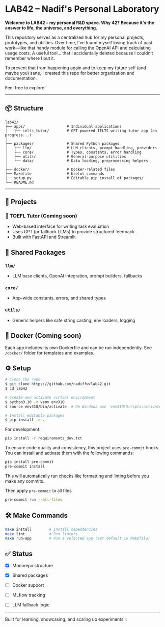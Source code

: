 # LAB42 – Nadif's Personal Laboratory

**Welcome to LAB42 – my personal R\&D space. Why 42? Because it's the answer to life, the universe, and everything.**

This repository serves as a centralized hub for my personal projects, prototypes, and utilities. Over time, I've found myself losing track of past work—like that handy module for calling the OpenAI API and calculating usage costs. A useful tool... that I accidentally deleted because I couldn’t remember where I put it.

To prevent that from happening again and to keep my future self (and maybe you) sane, I created this repo for better organization and documentation.

Feel free to explore!

---

## 📦 Structure

```
lab42/
├── apps/                   # Individual applications
│   ├── ielts_tutor/        # GPT-powered IELTS writing tutor app (on progress...)
│
├── packages/               # Shared Python packages
│   ├── llm/                # LLM clients, prompt handling, providers
│   ├── core/               # Types, constants, error handling
│   ├── utils/              # General-purpose utilities
│   └── data/               # Data loading, preprocessing helpers
│
├── docker/                 # Docker-related files
├── Makefile                # Useful commands
├── setup.py                # Editable pip install of packages/
└── README.md
```

---

## 🚀 Projects

### 🧠 TOEFL Tutor (Coming soon)

* Web-based interface for writing task evaluation
* Uses GPT (or fallback LLMs) to provide structured feedback
* Built with FastAPI and Streamlit

## 🔁 Shared Packages

### `llm/`

* LLM base clients, OpenAI integration, prompt builders, fallbacks

### `core/`

* App-wide constants, errors, and shared types

### `utils/`

* Generic helpers like safe string casting, env loaders, logging

## 🐳 Docker (Coming soon)

Each app includes its own Dockerfile and can be run independently. See `/docker/` folder for templates and examples.

## ⚙️ Setup

```bash
# Clone the repo
$ git clone https://github.com/nadiffw/lab42.git
$ cd lab42

# Create and activate virtual environment
$ python3.10 -m venv env310
$ source env310/bin/activate  # On Windows use `env310\Scripts\activate`

# Install editable packages
$ pip install -e .
```

For development:

```bash
pip install -r requirements_dev.txt
```

To ensure code quality and consistency, this project uses `pre-commit` hooks. You can install and activate them with the following commands:

```bash
pip install pre-commit
pre-commit install
```

This will automatically run checks like formatting and linting before you make any commits.

Then apply `pre-commit` to all files

```bash
pre-commit run --all-files
```

## 🛠️ Make Commands

```bash
make install        # Install dependencies
make lint           # Run linters
make run-app        # Run a selected app (set default in Makefile)
```

## ✅ Status

* [x] Monorepo structure
* [x] Shared packages
* [ ] Docker support
* [ ] MLflow tracking
* [ ] LLM fallback logic


---

Built for learning, showcasing, and scaling up experiments 💡
